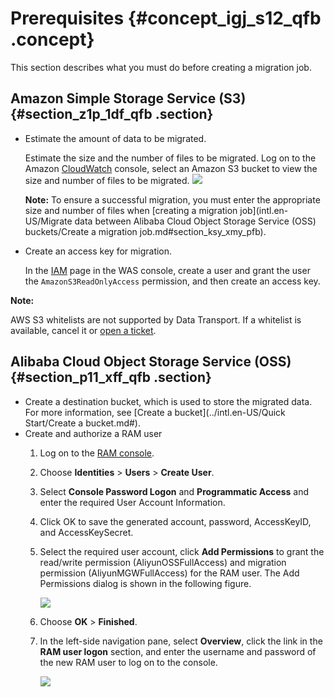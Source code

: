# Prerequisites {#concept_igj_s12_qfb .concept}

This section describes what you must do before creating a migration job.

## Amazon Simple Storage Service \(S3\) {#section_z1p_1df_qfb .section}

-   Estimate the amount of data to be migrated.

    Estimate the size and the number of files to be migrated. Log on to the Amazon [CloudWatch](https://console.aws.amazon.com/cloudwatch/home) console, select an Amazon S3 bucket to view the size and number of files to be migrated. ![](images/33811_en-US.png)

    **Note:** To ensure a successful migration, you must enter the appropriate size and number of files when [creating a migration job](intl.en-US/Migrate data between Alibaba Cloud Object Storage Service (OSS) buckets/Create a migration job.md#section_ksy_xmy_pfb).

-   Create an access key for migration.

    In the [IAM](https://console.aws.amazon.com/iam/home) page in the WAS console, create a user and grant the user the `AmazonS3ReadOnlyAccess` permission, and then create an access key.


**Note:** 

AWS S3 whitelists are not supported by Data Transport. If a whitelist is available, cancel it or [open a ticket](https://workorder.console.aliyun.com/#/ticket/createIndex).

## Alibaba Cloud Object Storage Service \(OSS\) {#section_p11_xff_qfb .section}

-   Create a destination bucket, which is used to store the migrated data. For more information, see [Create a bucket](../intl.en-US/Quick Start/Create a bucket.md#).
-   Create and authorize a RAM user
    1.  Log on to the [RAM console](https://ram.console.aliyun.com).
    2.  Choose **Identities** \> **Users** \> **Create User**.
    3.  Select **Console Password Logon** and **Programmatic Access** and enter the required User Account Information.
    4.  Click OK to save the generated account, password, AccessKeyID, and AccessKeySecret.
    5.  Select the required user account, click **Add Permissions** to grant the read/write permission \(AliyunOSSFullAccess\) and migration permission \(AliyunMGWFullAccess\) for the RAM user. The Add Permissions dialog is shown in the following figure.

        ![](../DNhcs_mgw1842487/images/21235_en-US.png)

    6.  Choose **OK** \> **Finished**.
    7.  In the left-side navigation pane, select **Overview**, click the link in the **RAM user logon** section, and enter the username and password of the new RAM user to log on to the console.

        ![](../DNhcs_mgw1842487/images/34662_en-US.png)


